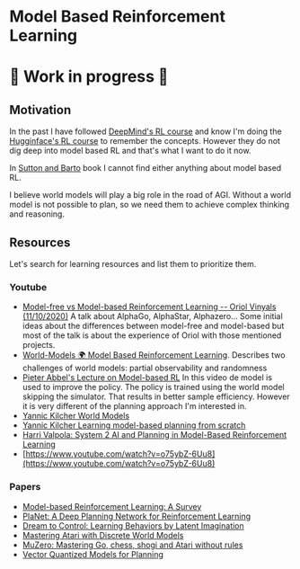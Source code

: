# Model Based Reinforcement Learning

# 🚧 Work in progress 🚧

## Motivation

In the past I have followed [DeepMind's RL course](https://www.deepmind.com/learning-resources/reinforcement-learning-lecture-series-2018) and know I'm doing the [Hugginface's RL course](https://github.com/huggingface/deep-rl-class) to remember the concepts. However they do not dig deep into model based
RL and that's what I want to do it now.

In [Sutton and Barto](https://web.stanford.edu/class/psych209/Readings/SuttonBartoIPRLBook2ndEd.pdf) book I cannot find either anything about model based RL.

I believe world models will play a big role in the road of AGI. Without a world
model is not possible to plan, so we need them to achieve complex thinking and
reasoning.

## Resources

Let's search for learning resources and list them to prioritize them.

### Youtube

- [Model-free vs Model-based Reinforcement Learning -- Oriol Vinyals (11/10/2020)](https://www.youtube.com/watch?v=_rKzhhDRq_4) A talk about AlphaGo, AlphaStar, Alphazero... Some initial ideas about the differences between model-free and model-based but most of the talk is about the experience of Oriol with those mentioned projects.
- [World-Models 🌍 Model Based Reinforcement Learning](https://www.youtube.com/watch?v=0MjI2NA_s4c). Describes two challenges of world models: partial observability and randomness
- [Pieter Abbel's Lecture on Model-based RL](https://www.youtube.com/watch?v=2o1yrkbpcUk) In this video de model is used to improve the policy. The policy is trained using the world model skipping the simulator. That results in better sample efficiency. However it is very different of the planning approach I'm interested in.
- [Yannic Kilcher World Models](https://www.youtube.com/watch?v=dPsXxLyqpfs&t)
- [Yannic Kilcher Learning model-based planning from scratch](https://www.youtube.com/watch?v=56GW1IlWgMg)
- [Harri Valpola: System 2 AI and Planning in Model-Based Reinforcement Learning](https://www.youtube.com/watch?v=HnZDmxYnpg4)
- [https://www.youtube.com/watch?v=o75ybZ-6Uu8](https://www.youtube.com/watch?v=o75ybZ-6Uu8)

### Papers

- [Model-based Reinforcement Learning: A Survey](https://arxiv.org/abs/2006.16712)
- [PlaNet: A Deep Planning Network for Reinforcement Learning](https://ai.googleblog.com/2019/02/introducing-planet-deep-planning.html)
- [Dream to Control: Learning Behaviors by Latent Imagination](https://arxiv.org/abs/1912.01603)
- [Mastering Atari with Discrete World Models](https://arxiv.org/abs/2010.02193)
- [MuZero: Mastering Go, chess, shogi and Atari without rules](https://www.deepmind.com/blog/muzero-mastering-go-chess-shogi-and-atari-without-rules)
- [Vector Quantized Models for Planning](https://arxiv.org/abs/2106.04615)
